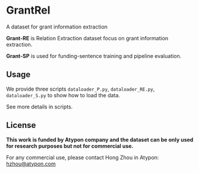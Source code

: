 # GrantRel

A dataset for grant information extraction

__Grant-RE__ is Relation Extraction dataset focus on grant information extraction.

__Grant-SP__ is used for funding-sentence training and pipeline evaluation.

## Usage

We provide three scripts `dataloader_P.py`, `dataloader_RE.py`, `dataloader_S.py` to show how to load the data.

See more details in scripts.


## License

__This work is funded by Atypon company and the dataset can be only used for research purposes but not for commercial use.__

For any commercial use, please contact Hong Zhou in Atypon: hzhou@atypon.com